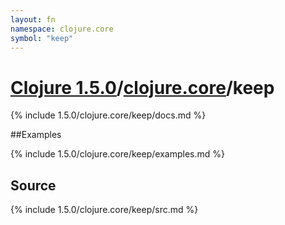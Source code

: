 ```yaml
---
layout: fn
namespace: clojure.core
symbol: "keep"
---
```


# [Clojure 1.5.0](../../)/[clojure.core](../)/keep

{% include 1.5.0/clojure.core/keep/docs.md %}

##Examples

{% include 1.5.0/clojure.core/keep/examples.md %}
## Source
{% include 1.5.0/clojure.core/keep/src.md %}


